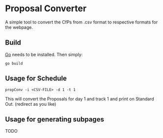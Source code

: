 # Proposal Converter

A simple tool to convert the CfPs from .csv format to respective formats for the webpage.

## Build

[Go](http://golang.org) needs to be installed. Then simply:

```
go build
```

## Usage for Schedule

```
propConv -i <CSV-FILE> -d 1 -t 1
```

This will convert the Proposals for day 1 and track 1 and print on Standard Out. (redirect as you like)


## Usage for generating subpages

TODO

